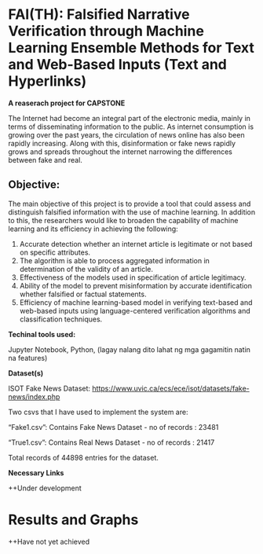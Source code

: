 # FAI(TH): Falsified Narrative Verification through Machine Learning Ensemble Methods for Text and Web-Based Inputs (Text and Hyperlinks)
**A reaserach project for CAPSTONE**

The Internet had become an integral part of the electronic media, mainly in terms of disseminating information to the public. As internet consumption is growing over the past years, the circulation of news online has also been rapidly increasing. Along with this, disinformation or fake news rapidly grows and spreads throughout the internet narrowing the differences between fake and real.

## Objective:
The main objective of this project is to provide a tool that could assess and distinguish falsified information with the use of machine learning. In addition to this, the researchers would like to broaden the capability of machine learning and its efficiency in achieving the following:
1. Accurate detection whether an internet article is legitimate or not based on specific attributes.
2. The algorithm is able to process aggregated information in determination of the validity of an article.
3. Effectiveness of the models used in specification of article legitimacy.
4. Ability of the model to prevent misinformation by accurate identification whether falsified or factual statements.
5. Efficiency of machine learning-based model in verifying text-based and web-based inputs using language-centered verification algorithms and classification techniques. 

**Techinal tools used:**

Jupyter Notebook, Python, (lagay nalang dito lahat ng mga gagamitin natin na features)

**Dataset(s)**

ISOT Fake News Dataset: https://www.uvic.ca/ecs/ece/isot/datasets/fake-news/index.php

Two csvs that I have used to implement the system are:

“Fake1.csv”: Contains Fake News Dataset - no of records : 23481

“True1.csv”: Contains Real News Dataset - no of records : 21417

Total records of 44898 entries for the dataset.

**Necessary Links**

++Under development

# Results and Graphs

++Have not yet achieved
